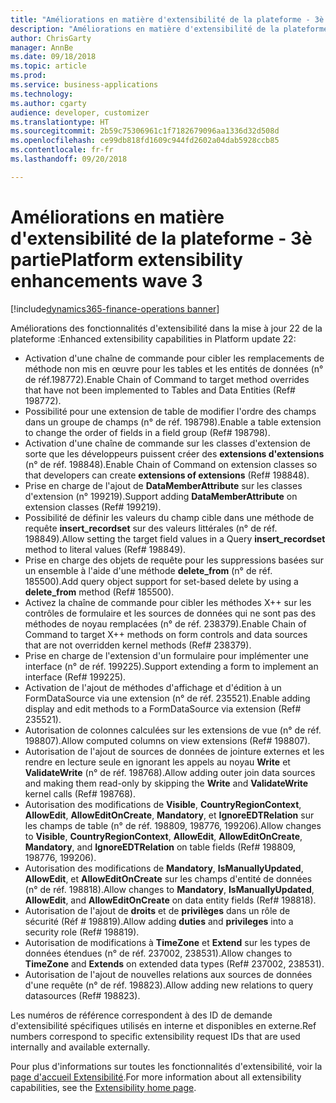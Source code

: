 ```yaml
---
title: "Améliorations en matière d'extensibilité de la plateforme - 3è partie"
description: "Améliorations en matière d'extensibilité de la plateforme - 3è partie"
author: ChrisGarty
manager: AnnBe
ms.date: 09/18/2018
ms.topic: article
ms.prod: 
ms.service: business-applications
ms.technology: 
ms.author: cgarty
audience: developer, customizer
ms.translationtype: HT
ms.sourcegitcommit: 2b59c75306961c1f7182679096aa1336d32d508d
ms.openlocfilehash: ce99db818fd1609c944fd2602a04dab5928ccb85
ms.contentlocale: fr-fr
ms.lasthandoff: 09/20/2018

---
```


# <a name="platform-extensibility-enhancements-wave-3"></a><span data-ttu-id="a8c9a-103">Améliorations en matière d'extensibilité de la plateforme - 3è partie</span><span class="sxs-lookup"><span data-stu-id="a8c9a-103">Platform extensibility enhancements wave 3</span></span>

[!include[dynamics365-finance-operations banner](../includes/dynamics365-finance-operations.md)]

<span data-ttu-id="a8c9a-104">Améliorations des fonctionnalités d'extensibilité dans la mise à jour 22 de la plateforme :</span><span class="sxs-lookup"><span data-stu-id="a8c9a-104">Enhanced extensibility capabilities in Platform update 22:</span></span>
- <span data-ttu-id="a8c9a-105">Activation d'une chaîne de commande pour cibler les remplacements de méthode non mis en œuvre pour les tables et les entités de données (n° de réf.198772).</span><span class="sxs-lookup"><span data-stu-id="a8c9a-105">Enable Chain of Command to target method overrides that have not been implemented to Tables and Data Entities (Ref# 198772).</span></span>
- <span data-ttu-id="a8c9a-106">Possibilité pour une extension de table de modifier l'ordre des champs dans un groupe de champs (n° de réf. 198798).</span><span class="sxs-lookup"><span data-stu-id="a8c9a-106">Enable a table extension to change the order of fields in a field group (Ref# 198798).</span></span>
- <span data-ttu-id="a8c9a-107">Activation d'une chaîne de commande sur les classes d'extension de sorte que les développeurs puissent créer des **extensions d'extensions** (n° de réf. 198848).</span><span class="sxs-lookup"><span data-stu-id="a8c9a-107">Enable Chain of Command on extension classes so that developers can create **extensions of extensions** (Ref# 198848).</span></span>
- <span data-ttu-id="a8c9a-108">Prise en charge de l'ajout de **DataMemberAttribute** sur les classes d'extension (n° 199219).</span><span class="sxs-lookup"><span data-stu-id="a8c9a-108">Support adding **DataMemberAttribute** on extension classes (Ref# 199219).</span></span>
- <span data-ttu-id="a8c9a-109">Possibilité de définir les valeurs du champ cible dans une méthode de requête **insert_recordset** sur des valeurs littérales (n° de réf. 198849).</span><span class="sxs-lookup"><span data-stu-id="a8c9a-109">Allow setting the target field values in a Query **insert_recordset** method to literal values (Ref# 198849).</span></span>
- <span data-ttu-id="a8c9a-110">Prise en charge des objets de requête pour les suppressions basées sur un ensemble à l'aide d'une méthode **delete_from** (n° de réf. 185500).</span><span class="sxs-lookup"><span data-stu-id="a8c9a-110">Add query object support for set-based delete by using a **delete_from** method (Ref# 185500).</span></span>
- <span data-ttu-id="a8c9a-111">Activez la chaîne de commande pour cibler les méthodes X++ sur les contrôles de formulaire et les sources de données qui ne sont pas des méthodes de noyau remplacées (n° de réf. 238379).</span><span class="sxs-lookup"><span data-stu-id="a8c9a-111">Enable Chain of Command to target X++ methods on form controls and data sources that are not overridden kernel methods (Ref# 238379).</span></span>
- <span data-ttu-id="a8c9a-112">Prise en charge de l'extension d'un formulaire pour implémenter une interface (n° de réf. 199225).</span><span class="sxs-lookup"><span data-stu-id="a8c9a-112">Support extending a form to implement an interface (Ref# 199225).</span></span>
- <span data-ttu-id="a8c9a-113">Activation de l'ajout de méthodes d'affichage et d'édition à un FormDataSource via une extension (n° de réf. 235521).</span><span class="sxs-lookup"><span data-stu-id="a8c9a-113">Enable adding display and edit methods to a FormDataSource via extension (Ref# 235521).</span></span>
- <span data-ttu-id="a8c9a-114">Autorisation de colonnes calculées sur les extensions de vue (n° de réf. 198807).</span><span class="sxs-lookup"><span data-stu-id="a8c9a-114">Allow computed columns on view extensions (Ref# 198807).</span></span>
- <span data-ttu-id="a8c9a-115">Autorisation de l'ajout de sources de données de jointure externes et les rendre en lecture seule en ignorant les appels au noyau **Write** et **ValidateWrite** (n° de réf. 198768).</span><span class="sxs-lookup"><span data-stu-id="a8c9a-115">Allow adding outer join data sources and making them read-only by skipping the **Write** and **ValidateWrite** kernel calls (Ref# 198768).</span></span>
- <span data-ttu-id="a8c9a-116">Autorisation des modifications de **Visible**, **CountryRegionContext**, **AllowEdit**, **AllowEditOnCreate**, **Mandatory**, et **IgnoreEDTRelation** sur les champs de table (n° de réf. 198809, 198776, 199206).</span><span class="sxs-lookup"><span data-stu-id="a8c9a-116">Allow changes to **Visible**, **CountryRegionContext**, **AllowEdit**, **AllowEditOnCreate**, **Mandatory**, and **IgnoreEDTRelation** on table fields (Ref# 198809, 198776, 199206).</span></span>
- <span data-ttu-id="a8c9a-117">Autorisation des modifications de **Mandatory**, **IsManuallyUpdated**, **AllowEdit**, et **AllowEditOnCreate** sur les champs d'entité de données (n° de réf. 198818).</span><span class="sxs-lookup"><span data-stu-id="a8c9a-117">Allow changes to **Mandatory**, **IsManuallyUpdated**, **AllowEdit**, and **AllowEditOnCreate** on data entity fields (Ref# 198818).</span></span>
- <span data-ttu-id="a8c9a-118">Autorisation de l'ajout de **droits** et de **privilèges** dans un rôle de sécurité (Réf # 198819).</span><span class="sxs-lookup"><span data-stu-id="a8c9a-118">Allow adding **duties** and **privileges** into a security role (Ref# 198819).</span></span>
- <span data-ttu-id="a8c9a-119">Autorisation de modifications à **TimeZone** et **Extend** sur les types de données étendues (n° de réf. 237002, 238531).</span><span class="sxs-lookup"><span data-stu-id="a8c9a-119">Allow changes to **TimeZone** and **Extends** on extended data types (Ref# 237002, 238531).</span></span>
- <span data-ttu-id="a8c9a-120">Autorisation de l'ajout de nouvelles relations aux sources de données d'une requête (n° de réf. 198823).</span><span class="sxs-lookup"><span data-stu-id="a8c9a-120">Allow adding new relations to query datasources (Ref# 198823).</span></span>

<span data-ttu-id="a8c9a-121">Les numéros de référence correspondent à des ID de demande d'extensibilité spécifiques utilisés en interne et disponibles en externe.</span><span class="sxs-lookup"><span data-stu-id="a8c9a-121">Ref numbers correspond to specific extensibility request IDs that are used internally and available externally.</span></span>

<span data-ttu-id="a8c9a-122">Pour plus d'informations sur toutes les fonctionnalités d'extensibilité, voir la [page d'accueil Extensibilité](/dynamics365/unified-operations/dev-itpro/extensibility/extensibility-home-page).</span><span class="sxs-lookup"><span data-stu-id="a8c9a-122">For more information about all extensibility capabilities, see the [Extensibility home page](/dynamics365/unified-operations/dev-itpro/extensibility/extensibility-home-page).</span></span>

